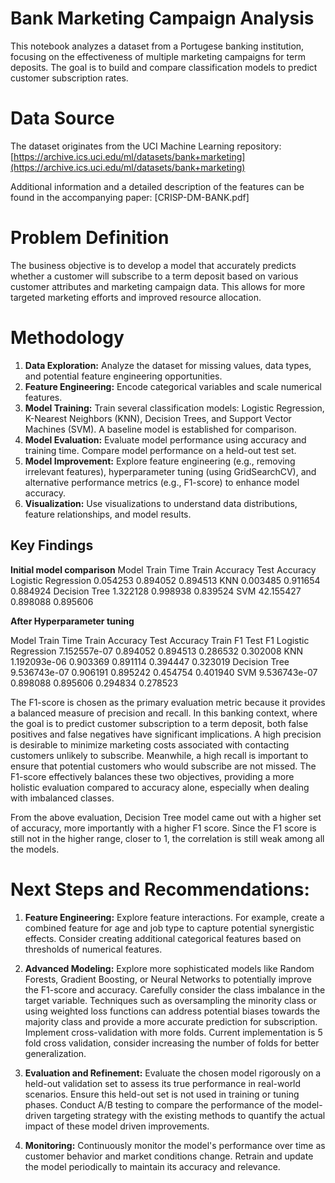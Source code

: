 # Bank Marketing Campaign Analysis

This notebook analyzes a dataset from a Portugese banking institution, focusing on the effectiveness of multiple marketing campaigns for term deposits.  The goal is to build and compare classification models to predict customer subscription rates.

# Data Source

The dataset originates from the UCI Machine Learning repository: [https://archive.ics.uci.edu/ml/datasets/bank+marketing](https://archive.ics.uci.edu/ml/datasets/bank+marketing)

Additional information and a detailed description of the features can be found in the accompanying paper: [CRISP-DM-BANK.pdf]

# Problem Definition

The business objective is to develop a model that accurately predicts whether a customer will subscribe to a term deposit based on various customer attributes and marketing campaign data.  This allows for more targeted marketing efforts and improved resource allocation.

# Methodology

1. **Data Exploration:** Analyze the dataset for missing values, data types, and potential feature engineering opportunities.
2. **Feature Engineering:** Encode categorical variables and scale numerical features.
3. **Model Training:** Train several classification models: Logistic Regression, K-Nearest Neighbors (KNN), Decision Trees, and Support Vector Machines (SVM).  A baseline model is established for comparison.
4. **Model Evaluation:** Evaluate model performance using accuracy and training time.  Compare model performance on a held-out test set.
5. **Model Improvement:** Explore feature engineering (e.g., removing irrelevant features), hyperparameter tuning (using GridSearchCV), and alternative performance metrics (e.g., F1-score) to enhance model accuracy.
6. **Visualization:** Use visualizations to understand data distributions, feature relationships, and model results.

## Key Findings

**Initial model comparison**
  Model	                    Train Time	Train Accuracy	Test Accuracy
  Logistic Regression	      0.054253	  0.894052	        0.894513
  KNN	                      0.003485    0.911654	        0.884924
  Decision Tree	            1.322128	  0.998938	        0.839524
  SVM	                      42.155427	  0.898088	        0.895606


**After Hyperparameter tuning**

Model	                      Train Time	    Train Accuracy	  Test Accuracy	  Train F1	    Test F1
Logistic Regression	        7.152557e-07	    0.894052	        0.894513	      0.286532	    0.302008
KNN	                        1.192093e-06	    0.903369	        0.891114	      0.394447	    0.323019
Decision Tree	              9.536743e-07	    0.906191	        0.895242	      0.454754	    0.401940
SVM	                        9.536743e-07	    0.898088	        0.895606	      0.294834	    0.278523

The F1-score is chosen as the primary evaluation metric because it provides a balanced measure of precision and recall. In this banking context, where the goal is to predict customer subscription to a term deposit, both false positives and false negatives have significant implications. A high precision is desirable to minimize marketing costs associated with contacting customers unlikely to subscribe. Meanwhile, a high recall is important to ensure that potential customers who would subscribe are not missed. The F1-score effectively balances these two objectives, providing a more holistic evaluation compared to accuracy alone, especially when dealing with imbalanced classes.

From the above evaluation, Decision Tree model came out with a higher set of accuracy, more importantly with a higher F1 score. Since the F1 score is still not in the higher range, closer to 1, the correlation is still weak among all the models.


# Next Steps and Recommendations:

1. **Feature Engineering:**
   Explore feature interactions. For example, create a combined feature for age and job type to capture potential synergistic effects.
      Consider creating additional categorical features based on thresholds of numerical features.

2. **Advanced Modeling:**
   Explore more sophisticated models like Random Forests, Gradient Boosting, or Neural Networks to potentially improve the F1-score and accuracy.
      Carefully consider the class imbalance in the target variable.  Techniques such as oversampling the minority class or using weighted loss functions can address potential biases towards the majority class and provide a more accurate prediction for subscription.
      Implement cross-validation with more folds.  Current implementation is 5 fold cross validation, consider increasing the number of folds for better generalization.

3. **Evaluation and Refinement:**
   Evaluate the chosen model rigorously on a held-out validation set to assess its true performance in real-world scenarios.  Ensure this held-out set is not used in training or tuning phases.
      Conduct A/B testing to compare the performance of the model-driven targeting strategy with the existing methods to quantify the actual impact of these model driven improvements.

4. **Monitoring:**
   Continuously monitor the model's performance over time as customer behavior and market conditions change.  Retrain and update the model periodically to maintain its accuracy and relevance.

